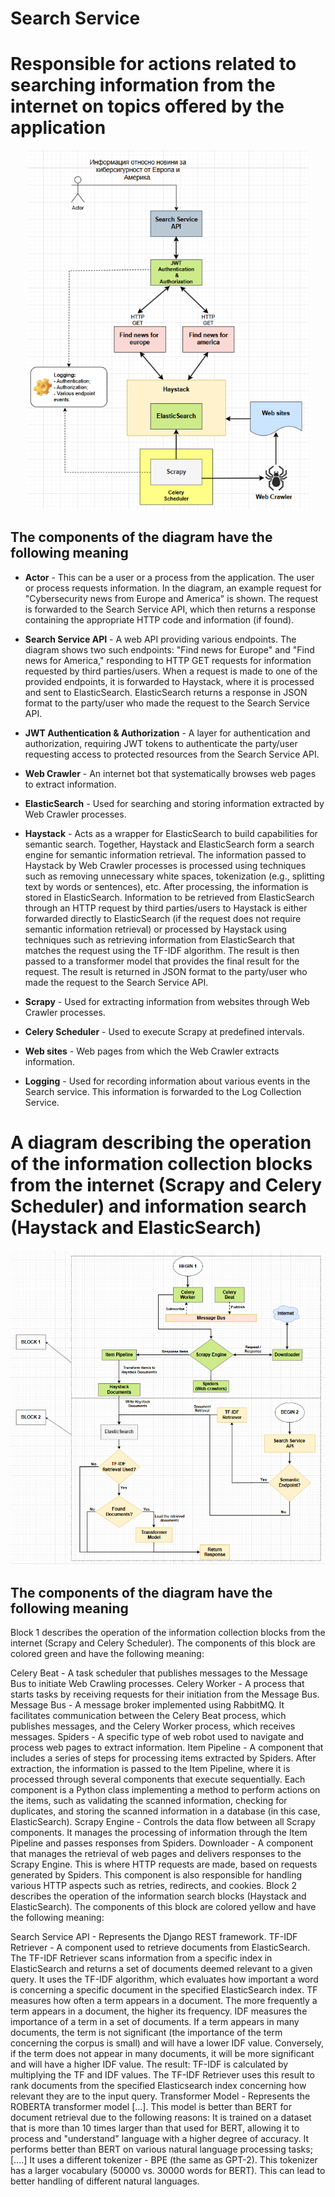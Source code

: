 <p align="center">
   <h1> Search Service </h1>
</p>

# Responsible for actions related to searching information from the internet on topics offered by the application

<p align="center">
    <img src="https://raw.githubusercontent.com/JivkoSp/Drahten/master/Assets/SearchService-1.PNG" alt="Logo" width="450">
</p>

## The components of the diagram have the following meaning

* **Actor** - This can be a user or a process from the application. The user or process requests information. In the diagram, an example request for "Cybersecurity news from Europe and America" is shown. The request is forwarded to the Search Service API, which then returns a response containing the appropriate HTTP code and information (if found).
   
* **Search Service API** - A web API providing various endpoints. The diagram shows two such endpoints: "Find news for Europe" and "Find news for America," responding to HTTP GET requests for information requested by third parties/users. When a request is made to one of the provided endpoints, it is forwarded to Haystack, where it is processed and sent to ElasticSearch. ElasticSearch returns a response in JSON format to the party/user who made the request to the Search Service API.
   
* **JWT Authentication & Authorization** - A layer for authentication and authorization, requiring JWT tokens to authenticate the party/user requesting access to protected resources from the Search Service API.
   
* **Web Crawler** - An internet bot that systematically browses web pages to extract information.
   
* **ElasticSearch** - Used for searching and storing information extracted by Web Crawler processes.
   
* **Haystack** - Acts as a wrapper for ElasticSearch to build capabilities for semantic search. Together, Haystack and ElasticSearch form a search engine for semantic information retrieval. The information passed to Haystack by Web Crawler processes is processed using techniques such as removing unnecessary white spaces, tokenization (e.g., splitting text by words or sentences), etc. After processing, the information is stored in ElasticSearch. Information to be retrieved from ElasticSearch through an HTTP request by third parties/users to Haystack is either forwarded directly to ElasticSearch (if the request does not require semantic information retrieval) or processed by Haystack using techniques such as retrieving information from ElasticSearch that matches the request using the TF-IDF algorithm. The result is then passed to a transformer model that provides the final result for the request. The result is returned in JSON format to the party/user who made the request to the Search Service API.
   
* **Scrapy** - Used for extracting information from websites through Web Crawler processes.
   
* **Celery Scheduler** - Used to execute Scrapy at predefined intervals.
   
* **Web sites** - Web pages from which the Web Crawler extracts information.
    
* **Logging** - Used for recording information about various events in the Search service. This information is forwarded to the Log Collection Service.


# A diagram describing the operation of the information collection blocks from the internet (Scrapy and Celery Scheduler) and information search (Haystack and ElasticSearch)

<p align="center">
    <img src="https://raw.githubusercontent.com/JivkoSp/Drahten/master/Assets/SearchService-4.PNG" alt="Logo" width="800">
</p>

## The components of the diagram have the following meaning

Block 1 describes the operation of the information collection blocks from the internet (Scrapy and Celery Scheduler). The components of this block are colored green and have the following meaning:

Celery Beat - A task scheduler that publishes messages to the Message Bus to initiate Web Crawling processes.
Celery Worker - A process that starts tasks by receiving requests for their initiation from the Message Bus.
Message Bus - A message broker implemented using RabbitMQ. It facilitates communication between the Celery Beat process, which publishes messages, and the Celery Worker process, which receives messages.
Spiders - A specific type of web robot used to navigate and process web pages to extract information.
Item Pipeline - A component that includes a series of steps for processing items extracted by Spiders. After extraction, the information is passed to the Item Pipeline, where it is processed through several components that execute sequentially. Each component is a Python class implementing a method to perform actions on the items, such as validating the scanned information, checking for duplicates, and storing the scanned information in a database (in this case, ElasticSearch).
Scrapy Engine - Controls the data flow between all Scrapy components. It manages the processing of information through the Item Pipeline and passes responses from Spiders.
Downloader - A component that manages the retrieval of web pages and delivers responses to the Scrapy Engine. This is where HTTP requests are made, based on requests generated by Spiders. This component is also responsible for handling various HTTP aspects such as retries, redirects, and cookies.
Block 2 describes the operation of the information search blocks (Haystack and ElasticSearch). The components of this block are colored yellow and have the following meaning:

Search Service API - Represents the Django REST framework.
TF-IDF Retriever - A component used to retrieve documents from ElasticSearch. The TF-IDF Retriever scans information from a specific index in ElasticSearch and returns a set of documents deemed relevant to a given query. It uses the TF-IDF algorithm, which evaluates how important a word is concerning a specific document in the specified ElasticSearch index. TF measures how often a term appears in a document. The more frequently a term appears in a document, the higher its frequency. IDF measures the importance of a term in a set of documents. If a term appears in many documents, the term is not significant (the importance of the term concerning the corpus is small) and will have a lower IDF value. Conversely, if the term does not appear in many documents, it will be more significant and will have a higher IDF value. The result: TF-IDF is calculated by multiplying the TF and IDF values. The TF-IDF Retriever uses this result to rank documents from the specified Elasticsearch index concerning how relevant they are to the input query.
Transformer Model - Represents the ROBERTA transformer model […]. This model is better than BERT for document retrieval due to the following reasons:
It is trained on a dataset that is more than 10 times larger than that used for BERT, allowing it to process and "understand" language with a higher degree of accuracy.
It performs better than BERT on various natural language processing tasks; [….]
It uses a different tokenizer - BPE (the same as GPT-2). This tokenizer has a larger vocabulary (50000 vs. 30000 words for BERT). This can lead to better handling of different natural languages.
